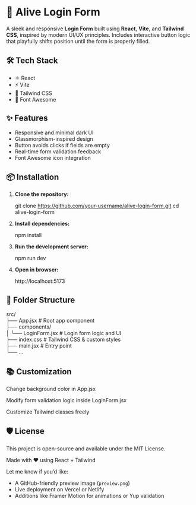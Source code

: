 # 🔐 Alive Login Form

A sleek and responsive **Login Form** built using **React**, **Vite**, and **Tailwind CSS**, inspired by modern UI/UX principles. Includes interactive button logic that playfully shifts position until the form is properly filled.

## 🛠 Tech Stack

- ⚛️ React
- ⚡ Vite
- 💨 Tailwind CSS
- 🎨 Font Awesome

## ✨ Features

- Responsive and minimal dark UI
- Glassmorphism-inspired design
- Button avoids clicks if fields are empty
- Real-time form validation feedback
- Font Awesome icon integration

## 📦 Installation

1. **Clone the repository:**

   git clone https://github.com/your-username/alive-login-form.git
   cd alive-login-form

2. **Install dependencies:**

   npm install

3. **Run the development server:**

   npm run dev

4. **Open in browser:**

   http://localhost:5173

## 🧾 Folder Structure

src/<br/>
├── App.jsx             # Root app component<br/>
├── components/<br/>
│   └── LoginForm.jsx   # Login form logic and UI<br/>
├── index.css           # Tailwind CSS & custom styles<br/>
├── main.jsx            # Entry point<br/>
└── ...<br/>

## 📚 Customization
Change background color in App.jsx

Modify form validation logic inside LoginForm.jsx

Customize Tailwind classes freely

## 🛡 License
This project is open-source and available under the MIT License.

Made with ❤️ using React + Tailwind

Let me know if you’d like:
- A GitHub-friendly preview image (`preview.png`)
- Live deployment on Vercel or Netlify
- Additions like Framer Motion for animations or Yup validation

